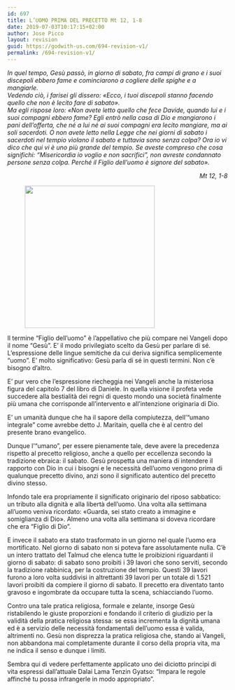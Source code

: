 ```yaml
---
id: 697
title: L’UOMO PRIMA DEL PRECETTO Mt 12, 1-8
date: 2019-07-03T10:17:15+02:00
author: Jose Picco
layout: revision
guid: https://godwith-us.com/694-revision-v1/
permalink: /694-revision-v1/
---
```

_In quel tempo, Gesù passò, in giorno di sabato, fra campi di grano e i suoi discepoli ebbero fame e cominciarono a cogliere delle spighe e a mangiarle.  
Vedendo ciò, i farisei gli dissero: «Ecco, i tuoi discepoli stanno facendo quello che non è lecito fare di sabato».  
Ma egli rispose loro: «Non avete letto quello che fece Davide, quando lui e i suoi compagni ebbero fame? Egli entrò nella casa di Dio e mangiarono i pani dell&#8217;offerta, che né a lui né ai suoi compagni era lecito mangiare, ma ai soli sacerdoti. O non avete letto nella Legge che nei giorni di sabato i sacerdoti nel tempio vìolano il sabato e tuttavia sono senza colpa? Ora io vi dico che qui vi è uno più grande del tempio. Se aveste compreso che cosa significhi: &#8220;Misericordia io voglio e non sacrifici&#8221;, non avreste condannato persone senza colpa. Perché il Figlio dell&#8217;uomo è signore del sabato»._ 

<p style="text-align:right">
  <em>Mt 12, 1-8</em>
</p>

<div class="wp-block-image">
  <figure class="aligncenter is-resized"><img src="https://godwith-us.com/wp-content/uploads/2019/07/Magritte.jpg" alt="" class="wp-image-695" width="297" height="325" /></figure>
</div>

Il termine “Figlio dell’uomo” è l’appellativo che più compare nei Vangeli dopo il nome “Gesù”. E’ il modo privilegiato scelto da Gesù per parlare di sé. L’espressione delle lingue semitiche da cui deriva significa semplicemente “uomo”. E’ molto significativo: Gesù parla di sé in questi termini. Non c’è bisogno d’altro. 

E’ pur vero che l’espressione riecheggia nei Vangeli anche la misteriosa figura del capitolo 7 del libro di Daniele. In quella visione il profeta vede succedere alla bestialità dei regni di questo mondo una società finalmente più umana che corrisponde all’intervento e all’intenzione originaria di Dio. 

E’ un umanità dunque che ha il sapore della compiutezza, dell’“umano integrale” come avrebbe detto J. Maritain, quella che è al centro del presente brano evangelico.

Dunque l’“umano”, per essere pienamente tale, deve avere la precedenza rispetto al precetto religioso, anche a quello per eccellenza secondo la tradizione ebraica: il sabato. Gesù prospetta una maniera di intendere il rapporto con Dio in cui i bisogni e le necessità dell’uomo vengono prima di qualunque precetto divino, anzi sono il significato autentico del precetto divino stesso.

Infondo tale era propriamente il significato originario del riposo sabbatico: un tributo alla dignità e alla libertà dell’uomo. Una volta alla settimana all’uomo veniva ricordato: «Guarda, sei stato creato a immagine e somiglianza di Dio». Almeno una volta alla settimana si doveva ricordare che era “Figlio di Dio”.

E invece il sabato era stato trasformato in un giorno nel quale l’uomo era mortificato. Nel giorno di sabato non si poteva fare assolutamente nulla. C’è un intero trattato del Talmud che elenca tutte le proibizioni riguardanti il giorno di sabato: di sabato sono proibiti i 39 lavori che sono serviti, secondo la tradizione rabbinica, per la costruzione del tempio. Questi 39 lavori furono a loro volta suddivisi in altrettanti 39 lavori per un totale di 1.521 lavori proibiti da compiere il giorno di sabato. Il precetto era diventato tanto gravoso e ingombrate da occupare tutta la scena, schiacciando l’uomo.

Contro una tale pratica religiosa, formale e zelante, insorge Gesù ristabilendo le giuste proporzioni e fondando il criterio di giudizio per la validità della pratica religiosa stessa: se essa incrementa la dignità umana ed è a servizio delle necessità fondamentali dell’uomo essa è valida, altrimenti no. Gesù non disprezza la pratica religiosa che, stando ai Vangeli, non abbandona mai completamente durante il corso della propria vita, ma ne indica il senso e dunque i limiti.

Sembra qui di vedere perfettamente applicato uno dei diciotto principi di vita espressi dall’attuale Dalai Lama Tenzin Gyatso: “Impara le regole affinché tu possa infrangerle in modo appropriato”.
